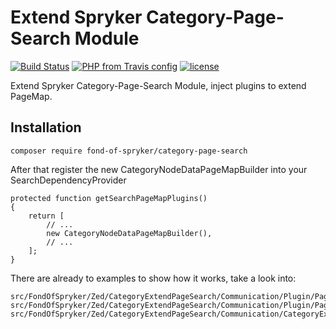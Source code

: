 # Extend Spryker Category-Page-Search Module
[![Build Status](https://travis-ci.org/fond-of/spryker-category.svg?branch=master)](https://travis-ci.org/fond-of/category-extend-page-search)
[![PHP from Travis config](https://img.shields.io/travis/php-v/symfony/symfony.svg)](https://php.net/)
[![license](https://img.shields.io/github/license/mashape/apistatus.svg)](https://packagist.org/packages/fond-of-spryker/category-extend-page-search)

Extend Spryker Category-Page-Search Module, inject plugins to extend PageMap.

## Installation

```
composer require fond-of-spryker/category-page-search
```

After that register the new CategoryNodeDataPageMapBuilder into your SearchDependencyProvider

```
protected function getSearchPageMapPlugins()
{
    return [
        // ...
        new CategoryNodeDataPageMapBuilder(),
        // ...
    ];
}
```

There are already to examples to show how it works, take a look into:

```
src/FondOfSpryker/Zed/CategoryExtendPageSearch/Communication/Plugin/PageMapExpander/CategoryIdPageMapExpanderPlugin
src/FondOfSpryker/Zed/CategoryExtendPageSearch/Communication/Plugin/PageMapExpander/CategoryKeyPageMapExpanderPlugin
src/FondOfSpryker/Zed/CategoryExtendPageSearch/Communication/CategoryExtendPageSearchCommunicationFactory::getCategoryPageMapExpanderPlugins
```
